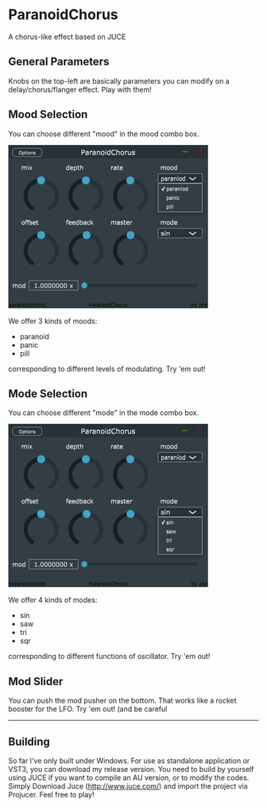 # ParanoidChorus

A chorus-like effect based on JUCE


## General Parameters

Knobs on the top-left are basically parameters you can modify on a delay/chorus/flanger effect.
Play with them!

## Mood Selection

You can choose different "mood" in the mood combo box.

![mood combobox](mood.png)

We offer 3 kinds of moods:

* paranoid
* panic
* pill

corresponding to different levels of modulating. 
Try 'em out!

## Mode Selection

You can choose different "mode" in the mode combo box.

![mode combobox](mode.png)

We offer 4 kinds of modes:

* sin
* saw
* tri
* sqr

corresponding to different functions of oscillator. 
Try 'em out!

## Mod Slider

You can push the mod pusher on the bottom.
That works like a rocket booster for the LFO.
Try 'em out! (and be careful

-------

## Building

So far I've only built under Windows. For use as standalone application or VST3, you can download my release version.
You need to build by yourself using JUCE if you want to compile an AU version, or to modify the codes.
Simply Download Juce (http://www.juce.com/) and import the project via Projucer.
Feel free to play!

